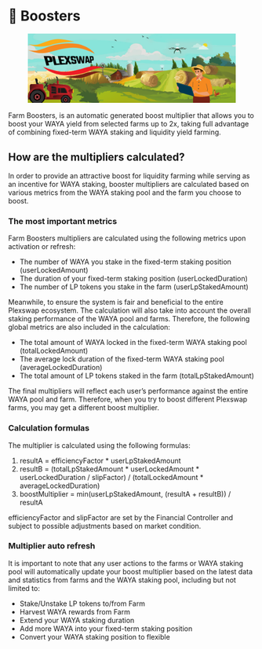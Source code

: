 # 🚀 Boosters

<div>

<figure><img src="../../.gitbook/assets/Automated_Farm.png" alt=""><figcaption></figcaption></figure>

</div>

Farm Boosters, is an automatic generated boost multiplier that allows you to boost your WAYA yield from selected farms up to 2x, taking full advantage of combining fixed-term WAYA staking and liquidity yield farming.

## How are the multipliers calculated?

In order to provide an attractive boost for liquidity farming while serving as an incentive for WAYA staking, booster multipliers are calculated based on various metrics from the WAYA staking pool and the farm you choose to boost.

### The most important metrics

Farm Boosters multipliers are calculated using the following metrics upon activation or refresh:

* The number of WAYA you stake in the fixed-term staking position (userLockedAmount)
* The duration of your fixed-term staking position (userLockedDuration)
* The number of LP tokens you stake in the farm (userLpStakedAmount)

Meanwhile, to ensure the system is fair and beneficial to the entire Plexswap ecosystem. The calculation will also take into account the overall staking performance of the WAYA pool and farms. Therefore, the following global metrics are also included in the calculation:

* The total amount of WAYA locked in the fixed-term WAYA staking pool (totalLockedAmount)
* The average lock duration of the fixed-term WAYA staking pool (averageLockedDuration)
* The total amount of LP tokens staked in the farm (totalLpStakedAmount)

The final multipliers will reflect each user’s performance against the entire WAYA pool and farm. Therefore, when you try to boost different Plexswap farms, you may get a different boost multiplier.

### Calculation formulas

The multiplier is calculated using the following formulas:

1. resultA = efficiencyFactor \* userLpStakedAmount
2. resultB = (totalLpStakedAmount \* userLockedAmount \* userLockedDuration / slipFactor) / (totalLockedAmount \* averageLockedDuration)
3. boostMultiplier = min(userLpStakedAmount, (resultA + resultB)) / resultA

efficiencyFactor and slipFactor are set by the Financial Controller and subject to possible adjustments based on market condition.

### Multiplier auto refresh

It is important to note that any user actions to the farms or WAYA staking pool will automatically update your boost multiplier based on the latest data and statistics from farms and the WAYA staking pool, including but not limited to:

* Stake/Unstake LP tokens to/from Farm
* Harvest WAYA rewards from Farm
* Extend your WAYA staking duration
* Add more WAYA into your fixed-term staking position
* Convert your WAYA staking position to flexible
